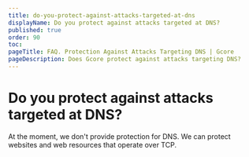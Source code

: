 ```yaml
---
title: do-you-protect-against-attacks-targeted-at-dns
displayName: Do you protect against attacks targeted at DNS?
published: true
order: 90
toc:
pageTitle: FAQ. Protection Against Attacks Targeting DNS | Gcore
pageDescription: Does Gcore protect against attacks targeting DNS?
---
```

# Do you protect against attacks targeted at DNS?

At the moment, we don't provide protection for DNS. We can protect websites and web resources that operate over TCP.